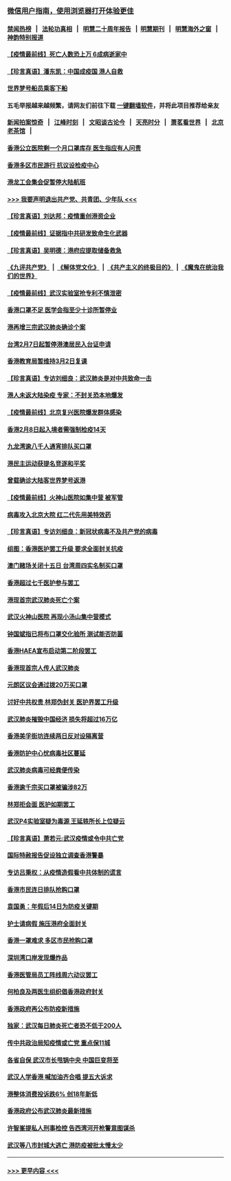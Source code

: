 ### [微信用户指南，使用浏览器打开体验更佳](https://github.com/gfw-breaker/banned-news1/blob/master/indexes/wechat-guide.md?t=0)
#### [禁闻热榜](热点新闻.md?t=0)  &nbsp;&nbsp;|&nbsp;&nbsp; [法轮功真相](https://github.com/gfw-breaker/truth/blob/master/README.md?t=0) &nbsp;&nbsp;|&nbsp;&nbsp; [明慧二十周年报告](https://github.com/gfw-breaker/mh-reports/blob/master/README.md?t=0) &nbsp;&nbsp;|&nbsp;&nbsp;[明慧期刊](https://github.com/gfw-breaker/mh-qikan) &nbsp;&nbsp;|&nbsp;&nbsp; [明慧海外之窗](https://github.com/gfw-breaker/mh-news/blob/master/README.md?t=0) &nbsp;&nbsp;|&nbsp;&nbsp; [神韵特别报道](https://github.com/gfw-breaker/mh-news/blob/master/shenyun.md?t=0)
#### [【疫情最前线】死亡人数恐上万 6成病逝家中](../pages/nsc415/n11856687.md?t=02101411) 
#### [【珍言真语】潘东凯：中国成疫国 港人自救](../pages/nsc415/n11856962.md?t=02101411) 
#### [世界梦号船员乘客下船](../pages/nsc415/n11856883.md?t=02101411) 
#### 五毛举报越来越频繁，请网友们前往下载 [一键翻墙软件](https://github.com/gfw-breaker/ssr-accounts)，并将此项目推荐给亲友
#### [新闻拍案惊奇](https://github.com/gfw-breaker/banned-news1/blob/master/pages/link4.md) &nbsp;&nbsp;|&nbsp;&nbsp; [江峰时刻](https://github.com/gfw-breaker/banned-news1/blob/master/pages/link4.md) &nbsp;&nbsp;|&nbsp;&nbsp; [文昭谈古论今](https://github.com/gfw-breaker/banned-news1/blob/master/pages/link4.md) &nbsp;&nbsp;|&nbsp;&nbsp; [天亮时分](https://github.com/gfw-breaker/banned-news1/blob/master/pages/link4.md) &nbsp;&nbsp;|&nbsp;&nbsp; [萧茗看世界](https://github.com/gfw-breaker/banned-news1/blob/master/pages/link4.md) &nbsp;&nbsp;|&nbsp;&nbsp; [北京老茶馆](https://github.com/gfw-breaker/banned-news1/blob/master/pages/link4.md) &nbsp;&nbsp;|&nbsp;&nbsp; 
#### [香港公立医院剩一个月口罩库存 医生指应有人问责](../pages/nsc415/n11856875.md?t=02101411) 
#### [香港多区市民游行 抗议设检疫中心](../pages/nsc415/n11856866.md?t=02101411) 
#### [港龙工会集会促暂停大陆航班](../pages/nsc415/n11856840.md?t=02101411) 
#### [>>> 我要声明退出共产党、共青团、少年队 <<<](https://github.com/begood0513/goodnews/blob/master/quit/letter.md) 
#### [【珍言真语】刘达邦：疫情重创港资企业](../pages/nsc415/n11854274.md?t=02101411) 
#### [【疫情最前线】证据指中共研发致命生化武器](../pages/nsc415/n11853087.md?t=02101411) 
#### [【珍言真语】吴明德：港府应提取储备救急](../pages/nsc415/n11852734.md?t=02101411) 
#### [《九评共产党》](https://github.com/begood0513/9ping.md/blob/master/README.md) &nbsp;|&nbsp; [《解体党文化》](../../../../jtdwh.md/blob/master/README.md)  &nbsp;|&nbsp; [《共产主义的终极目的》](../../../../gczydzjmd.md/blob/master/README.md) &nbsp;|&nbsp; [《魔鬼在统治我们的世界》](../../../../mgztzwmdsj.md/blob/master/README.md) 
#### [【疫情最前线】武汉实验室抢专利不慎泄密](../pages/nsc415/n11850310.md?t=02101411) 
#### [香港口罩不足 医学会指至少十诊所暂停业](../pages/nsc415/n11850301.md?t=02101411) 
#### [港再增三宗武汉肺炎确诊个案](../pages/nsc415/n11850328.md?t=02101411) 
#### [台湾2月7日起暂停港澳居民入台证申请](../pages/nsc415/n11850304.md?t=02101411) 
#### [香港教育局暂维持3月2日复课](../pages/nsc415/n11850260.md?t=02101411) 
#### [【珍言真语】专访刘细良：武汉肺炎是对中共致命一击](../pages/nsc415/n11849934.md?t=02101411) 
#### [港人未返大陆染疫 专家：不封关恐本地爆发](../pages/nsc415/n11848021.md?t=02101411) 
#### [【疫情最前线】北京复兴医院爆发群体感染](../pages/nsc415/n11847626.md?t=02101411) 
#### [香港2月8日起入境者需强制检疫14天](../pages/nsc415/n11847658.md?t=02101411) 
#### [九龙湾逾八千人通宵排队买口罩](../pages/nsc415/n11847647.md?t=02101411) 
#### [港民主运动获提名竞逐和平奖](../pages/nsc415/n11847633.md?t=02101411) 
#### [曾载确诊大陆客世界梦号返港](../pages/nsc415/n11847608.md?t=02101411) 
#### [【疫情最前线】火神山医院如集中营 被军管](../pages/nsc415/n11847524.md?t=02101411) 
#### [病毒攻入北京大院 红二代先用美特效药](../pages/nsc415/n11847427.md?t=02101411) 
#### [【珍言真语】专访刘细良：新冠状病毒不及共产党的病毒](../pages/nsc415/n11847164.md?t=02101411) 
#### [组图：香港医护罢工升级 要求全面封关抗疫](../pages/nsc415/n11844107.md?t=02101411) 
#### [澳门赌场关闭十五日 台湾周四实名制买口罩](../pages/nsc415/n11845083.md?t=02101411) 
#### [香港超过七千医护参与罢工](../pages/nsc415/n11845051.md?t=02101411) 
#### [港现首宗武汉肺炎死亡个案](../pages/nsc415/n11844998.md?t=02101411) 
#### [武汉火神山医院 再现小汤山集中营模式](../pages/nsc415/n11844763.md?t=02101411) 
#### [钟国斌指已将布口罩交化验所 测试能否防菌](../pages/nsc415/n11842783.md?t=02101411) 
#### [香港HAEA宣布启动第二阶段罢工](../pages/nsc415/n11842723.md?t=02101411) 
#### [香港现首宗人传人武汉肺炎](../pages/nsc415/n11842766.md?t=02101411) 
#### [元朗区议会通过拨20万买口罩](../pages/nsc415/n11842754.md?t=02101411) 
#### [讨好中共权贵 林郑伪封关 医护界罢工升级](../pages/nsc415/n11842359.md?t=02101411) 
#### [武汉肺炎摧毁中国经济 损失将超过16万亿](../pages/nsc415/n11839723.md?t=02101411) 
#### [香港美孚街坊连续两日反对设隔离营](../pages/nsc415/n11839962.md?t=02101411) 
#### [香港防护中心忧病毒社区蔓延](../pages/nsc415/n11839933.md?t=02101411) 
#### [武汉肺炎病毒可经粪便传染](../pages/nsc415/n11839939.md?t=02101411) 
#### [香港逾千宗买口罩被骗涉82万](../pages/nsc415/n11839914.md?t=02101411) 
#### [林郑拒会面 医护如期罢工](../pages/nsc415/n11839892.md?t=02101411) 
#### [武汉P4实验室疑为毒源 王延轶所长上位疑云](../pages/nsc415/n11835543.md?t=02101411) 
#### [【珍言真语】萧若元:武汉疫情或令中共亡党](../pages/nsc415/n11829394.md?t=02101411) 
#### [国际特赦报告促设独立调查香港警暴](../pages/nsc415/n11833845.md?t=02101411) 
#### [专访吕秉权：从疫情造假看中共体制的谎言](../pages/nsc415/n11833813.md?t=02101411) 
#### [香港市民连日排队抢购口罩](../pages/nsc415/n11833794.md?t=02101411) 
#### [袁国勇：年假后14日为防疫关键期](../pages/nsc415/n11831088.md?t=02101411) 
#### [护士请病假 施压港府全面封关](../pages/nsc415/n11831030.md?t=02101411) 
#### [香港一罩难求 多区市民抢购口罩](../pages/nsc415/n11831002.md?t=02101411) 
#### [深圳湾口岸发现爆炸品](../pages/nsc415/n11828802.md?t=02101411) 
#### [香港医管局员工阵线周六动议罢工](../pages/nsc415/n11828762.md?t=02101411) 
#### [何柏良及两医生组织倡香港政府封关](../pages/nsc415/n11828749.md?t=02101411) 
#### [香港政府再公布防疫新措施](../pages/nsc415/n11828716.md?t=02101411) 
#### [独家：武汉每日肺炎死亡者恐不低于200人](../pages/nsc415/n11828240.md?t=02101411) 
#### [传中共政治局知疫情或亡党 重点保11城](../pages/nsc415/n11828145.md?t=02101411) 
#### [各省自保 武汉市长甩锅中央 中国巨变将至](../pages/nsc415/n11828021.md?t=02101411) 
#### [武汉人学香港 喊加油齐合唱 提五大诉求](../pages/nsc415/n11827046.md?t=02101411) 
#### [港整体消费投诉跌6% 创18年新低](../pages/nsc415/n11817280.md?t=02101411) 
#### [香港政府公布武汉肺炎最新措施](../pages/nsc415/n11817152.md?t=02101411) 
#### [许智峯提私人刑事检控 告西湾河开枪警意图谋杀](../pages/nsc415/n11817132.md?t=02101411) 
#### [武汉等八市封城大逃亡 港防疫被批太慢太少](../pages/nsc415/n11817058.md?t=02101411) 

----
#### [ >>> 更早内容 <<< ](../indexes/nsc415-earlier.md)
